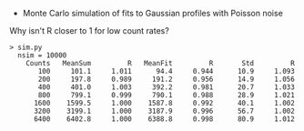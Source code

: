 
* Monte Carlo simulation of fits to Gaussian profiles with Poisson noise 

Why isn't R closer to 1 for low count rates?

```
> sim.py
  nsim = 10000
    Counts   MeanSum         R   MeanFit         R       Std         R
       100     101.1     1.011      94.4     0.944      10.9     1.093
       200     197.8     0.989     191.2     0.956      14.9     1.056
       400     401.0     1.003     392.2     0.981      20.7     1.033
       800     799.1     0.999     790.1     0.988      28.9     1.021
      1600    1599.5     1.000    1587.8     0.992      40.1     1.002
      3200    3199.1     1.000    3187.9     0.996      56.7     1.002
      6400    6402.8     1.000    6388.8     0.998      80.9     1.012
```	  

